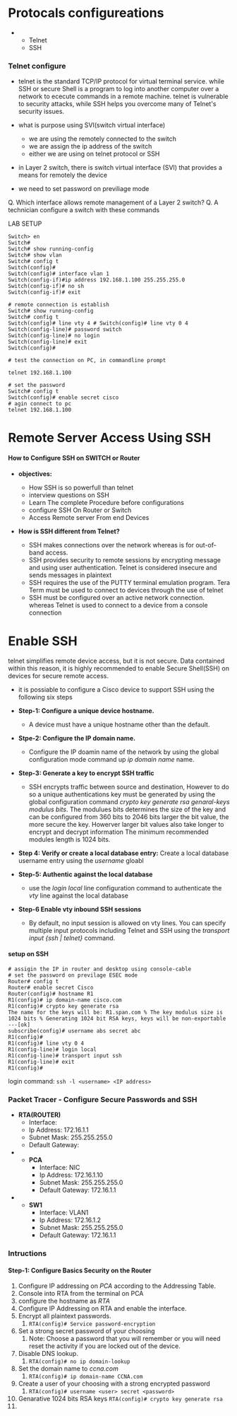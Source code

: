 # Protocals configureations 
*  
   - Telnet 
   - SSH 

### Telnet configure 

* telnet is the standard TCP/IP protocol for virtual terminal service. while SSH or secure Shell is a program to log into another computer over a network to ececute commands in a remote machine. telnet is vulnerable to security attacks, while SSH helps you overcome many of Telnet's security issues.

* what is purpose using SVI(switch virtual interface)
    * we are using the remotely connected to the switch
    * we are assign the ip address of the switch 
    * either we are using on telnet protocol or SSH 

* in Layer 2 switch, there is switch virtual interface (SVI) that provides a means for remotely the device 
* we need to set password on previliage mode

Q. Which interface allows remote management of a Layer 2 switch?
Q. A technician configure a switch with these commands 

LAB SETUP 

```
Switch> en
Switch# 
Switch# show running-config
Switch# show vlan
Switch# config t
Switch(config)# 
Switch(config)# interface vlan 1 
Switch(config-if)#ip address 192.168.1.100 255.255.255.0
Switch(config-if)# no sh
Switch(config-if)# exit 

# remote connection is establish 
Switch# show running-config
Switch# config t 
Switch(config)# line vty 4 # Switch(config)# line vty 0 4
Switch(config-line)# password switch 
Switch(config-line)# no login 
Switch(config-line)# exit
Switch(config)# 

# test the connection on PC, in commandline prompt 

telnet 192.168.1.100 

# set the password
Switch# config t 
Switch(config)# enable secret cisco 
# agin connect to pc 
telnet 192.168.1.100 

```

# Remote Server Access Using SSH 

#### How to Configure SSH on SWITCH or Router 

* **objectives:**
    * How SSH is so powerfull than telnet 
    * interview questions on SSH 
    * Learn The complete Procedure before configurations
    * configure SSH On Router or Switch 
    * Access Remote server From end Devices 

* **How is SSH different from Telnet?**
    * SSH makes connections over the network whereas is for out-of-band access.
    * SSH provides security to remote sessions by encrypting message and using user authentication. Telnet is considered insecure and sends messages in plaintext 
    * SSH requires the use of the PUTTY terminal emulation program. Tera Term must be used to connect to devices through the use of telnet 
    * SSH must be configured over an active network connection. whereas Telnet is used to connect to a device from a console connection


# Enable SSH 

telnet simplifies remote device access, but it is not secure. Data contained within this reason, it is highly recommended to enable Secure Shell(SSH) on devices for secure remote access.

* it is possiable to configure a Cisco device to support SSH using the following six steps 


* **Step-1: Configure a unique device hostname.**
    *  A device must have a unique hostname other than the default.
* **Stpe-2: Configure the IP domain name.**
    * Configure the IP doamin name of the network by using the global configuration mode command up *ip domain name* name.
* **Step-3: Generate a key to encrypt SSH traffic**
    * SSH encrypts traffic between source and destination, However to do so a unique authentications key must be generated by using the global configuration command *crypto key generate rsa genaral-keys modulus bits*. The modulues bits determines the size of the key and can be configured from 360 bits to 2046 bits larger the bit value, the more secure the key. Howerver larger bit values also take longer to encrypt and decrypt information The minimum recommended modules length is 1024 bits.
* **Step 4: Verify or create a local database entry:** Create a local database username entry using the *username* gloabl 

* **Step-5: Authentic against the local database**
    * use the *login local* line configuration command to authenticate the *vty* line against the local database

* **Step-6 Enable vty inbound SSH sessions**
    * By default, no input session is allowed on vty lines. You can specify multiple input protocols including Telnet and SSH using the *transport input {ssh | telnet}* command.


#### setup on SSH 

```
# assigin the IP in router and desktop using console-cable 
# set the password on previlage ESEC mode
Router# config t 
Router# enable secret Cisco 
Router(config)# hostname R1
R1(config)# ip domain-name cisco.com
R1(config)# crypto key generate rsa 
The name for the keys will be: R1.span.com % The key modulus size is 1024 bits % Generating 1024 bit RSA keys, keys will be non-exportable ---[ok]
subscribe(config)# username abs secret abc 
R1(config)#
R1(config)# line vty 0 4
R1(config-line)# login local
R1(config-line)# transport input ssh
R1(config-line)# exit
R1(config)# 
```

login command: `ssh -l <username> <IP address>`


### Packet Tracer - Configure Secure Passwords and SSH 

* **RTA(ROUTER)**
    * Interface: 
    * Ip Address: 172.16.1.1
    * Subnet Mask: 255.255.255.0
    * Default Gateway: 
* * **PCA**
    * Interface: NIC
    * Ip Address: 172.16.1.10
    * Subnet Mask: 255.255.255.0
    * Default Gateway: 172.16.1.1
* * **SW1**
    * Interface: VLAN1
    * Ip Address: 172.16.1.2
    * Subnet Mask: 255.255.255.0
    * Default Gateway: 172.16.1.1

### Intructions

#### Step-1: Configure Basics Security on the Router 
1. Configure IP addressing on *PCA* according to the Addressing Table.
2. Console into RTA from the terminal on PCA
3. configure the hostname as *RTA*
4. Configure IP Addressing on RTA and enable the interface.
5. Encrypt all plaintext passwords.
   1. `RTA(config)# Service password-encryption`
6. Set a strong secret password of your choosing 
   1. Note: Choose a password that you will remember or you will need reset the activity if you are locked out of the device.
7. Disable DNS lookup.
   1. `RTA(config)# no ip domain-lookup`
8. Set the domain name to *ccna.com*
   1. `RTA(config)# ip domain-name CCNA.com`
9. Create a user of your choosing with a strong encrypted password
   1.  `RTA(config)# username <user> secret <password>`
10. Genarative 1024 bits RSA keys `RTA(config)# crypto key generate rsa `
11. 